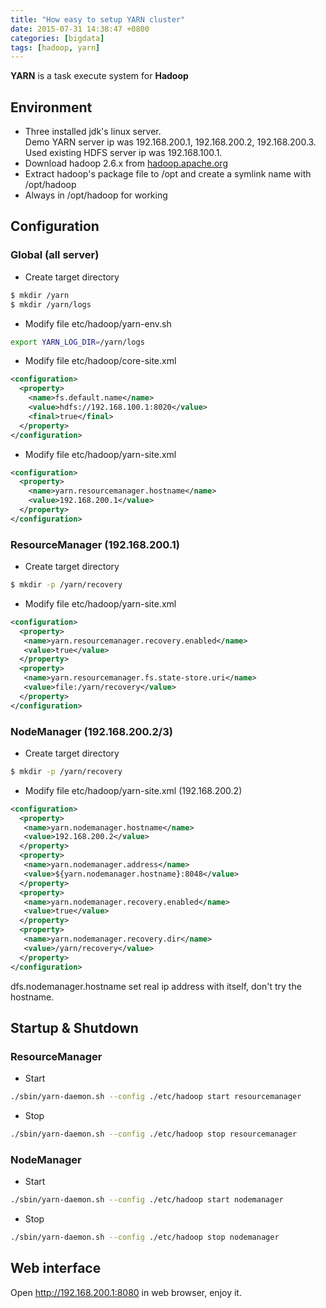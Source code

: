 ```yaml
---
title: "How easy to setup YARN cluster"
date: 2015-07-31 14:38:47 +0800
categories: [bigdata]
tags: [hadoop, yarn]
---
```


**YARN** is a task execute system for **Hadoop**

## Environment

* Three installed jdk's linux server.  
  Demo YARN server ip was 192.168.200.1, 192.168.200.2, 192.168.200.3.  
  Used existing HDFS server ip was 192.168.100.1.
* Download hadoop 2.6.x from [hadoop.apache.org](http://hadoop.apache.org/releases.html#Download)
* Extract hadoop's package file to /opt and create a symlink name with /opt/hadoop
* Always in /opt/hadoop for working

## Configuration

### Global (all server)

* Create target directory

``` bash
$ mkdir /yarn
$ mkdir /yarn/logs
```

* Modify file etc/hadoop/yarn-env.sh

``` bash
export YARN_LOG_DIR=/yarn/logs
```

* Modify file etc/hadoop/core-site.xml

``` xml
<configuration>
  <property>
    <name>fs.default.name</name>
    <value>hdfs://192.168.100.1:8020</value>
    <final>true</final>
  </property>
</configuration>
```

* Modify file etc/hadoop/yarn-site.xml

``` xml
<configuration>
  <property>
    <name>yarn.resourcemanager.hostname</name>
    <value>192.168.200.1</value>
  </property>
</configuration>
```

### ResourceManager (192.168.200.1)

* Create target directory

``` bash
$ mkdir -p /yarn/recovery
```

* Modify file etc/hadoop/yarn-site.xml

``` xml
<configuration>
  <property>
   <name>yarn.resourcemanager.recovery.enabled</name>
   <value>true</value>
  </property>
  <property>
   <name>yarn.resourcemanager.fs.state-store.uri</name>
   <value>file:/yarn/recovery</value>
  </property>
</configuration>
```

### NodeManager (192.168.200.2/3)

* Create target directory

``` bash
$ mkdir -p /yarn/recovery
```

* Modify file etc/hadoop/yarn-site.xml (192.168.200.2)

``` xml
<configuration>
  <property>
   <name>yarn.nodemanager.hostname</name>
   <value>192.168.200.2</value>
  </property>
  <property>
   <name>yarn.nodemanager.address</name>
   <value>${yarn.nodemanager.hostname}:8048</value>
  </property>
  <property>
   <name>yarn.nodemanager.recovery.enabled</name>
   <value>true</value>
  </property>
  <property>
   <name>yarn.nodemanager.recovery.dir</name>
   <value>/yarn/recovery</value>
  </property>
</configuration>
```
dfs.nodemanager.hostname set real ip address with itself, don't try the hostname.

## Startup & Shutdown

### ResourceManager

* Start

``` bash
./sbin/yarn-daemon.sh --config ./etc/hadoop start resourcemanager
```

* Stop

``` bash
./sbin/yarn-daemon.sh --config ./etc/hadoop stop resourcemanager
```

### NodeManager

* Start

``` bash
./sbin/yarn-daemon.sh --config ./etc/hadoop start nodemanager
```

* Stop

``` bash
./sbin/yarn-daemon.sh --config ./etc/hadoop stop nodemanager
```

## Web interface

Open http://192.168.200.1:8080 in web browser, enjoy it.
